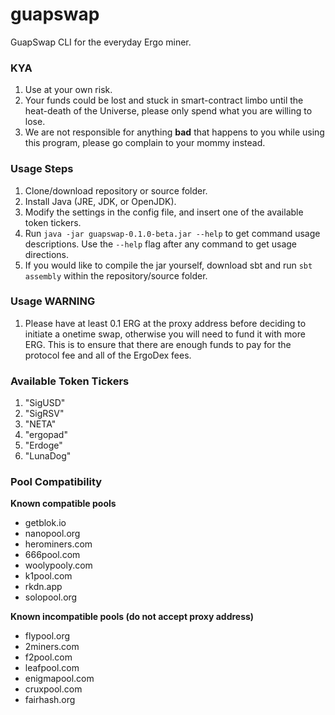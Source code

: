 # guapswap
GuapSwap CLI for the everyday Ergo miner.

### KYA

1. Use at your own risk.
2. Your funds could be lost and stuck in smart-contract limbo until the heat-death of the Universe, please only spend what you are willing to lose.
3. We are not responsible for anything **bad** that happens to you while using this program, please go complain to your mommy instead.

### Usage Steps

1. Clone/download repository or source folder.
2. Install Java (JRE, JDK, or OpenJDK).
3. Modify the settings in the config file, and insert one of the available token tickers.
5. Run `java -jar guapswap-0.1.0-beta.jar --help` to get command usage descriptions. Use the `--help` flag after any command to get usage directions.
6. If you would like to compile the jar yourself, download sbt and run `sbt assembly` within the repository/source folder.

### Usage WARNING

1. Please have at least 0.1 ERG at the proxy address before deciding to initiate a onetime swap, otherwise you will need to fund it with more ERG. This is to ensure that there are enough funds to pay for the protocol fee and all of the ErgoDex fees.

### Available Token Tickers
1. "SigUSD"
2. "SigRSV"
3. "NETA"
4. "ergopad"
5. "Erdoge"
6. "LunaDog"

### Pool Compatibility

**Known compatible pools**

- getblok.io
- nanopool.org
- herominers.com
- 666pool.com
- woolypooly.com
- k1pool.com
- rkdn.app
- solopool.org

**Known incompatible pools (do not accept proxy address)**

- flypool.org
- 2miners.com
- f2pool.com
- leafpool.com
- enigmapool.com
- cruxpool.com
- fairhash.org